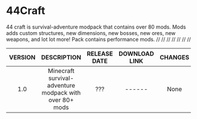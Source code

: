 # 44Craft

44 craft is survival-adventure modpack that contains over 80 mods. Mods adds custom structures, new dimensions, new bosses, new ores, new weapons, and lot lot more!
Pack contains performance mods.
//
//
//
//
//
//
//

| **VERSION** 	| **DESCRIPTION** 	| **RELEASE DATE** 	| **DOWNLOAD LINK** 	| **CHANGES** 	|
|:---:	|:---:	|:---:	|:---:	|:---:	|
| 1.0 	| Minecraft survival-adventure modpack with over 80+ mods 	| ??? 	| ------ 	| None 	|
